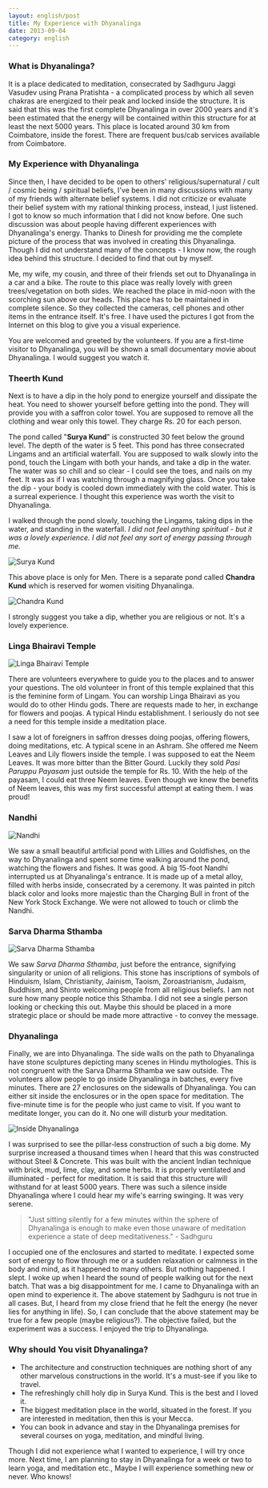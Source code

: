 ```yaml
---
layout: english/post
title: My Experience with Dhyanalinga
date: 2013-09-04
category: english
---
```


### What is Dhyanalinga?

It is a place dedicated to meditation, consecrated by Sadhguru Jaggi Vasudev using Prana Pratishta - a complicated process by which all seven chakras are energized to their peak and locked inside the structure. It is said that this was the first complete Dhyanalinga in over 2000 years and it's been estimated that the energy will be contained within this structure for at least the next 5000 years. This place is located around 30 km from Coimbatore, inside the forest. There are frequent bus/cab services available from Coimbatore.

### My Experience with Dhyanalinga

Since then, I have decided to be open to others' religious/supernatural / cult / cosmic being / spiritual beliefs, I've been in many discussions with many of my friends with alternate belief systems. I did not criticize or evaluate their belief system with my rational thinking process, instead, I just listened. I got to know so much information that I did not know before. One such discussion was about people having different experiences with Dhyanalinga's energy. Thanks to Dinesh for providing me the complete picture of the process that was involved in creating this Dhyanalinga. Though I did not understand many of the concepts - I know now, the rough idea behind this structure. I decided to find that out by myself.

Me, my wife, my cousin, and three of their friends set out to Dhyanalinga in a car and a bike. The route to this place was really lovely with green trees/vegetation on both sides. We reached the place in mid-noon with the scorching sun above our heads. This place has to be maintained in complete silence. So they collected the cameras, cell phones and other items in the entrance itself. It's free. I have used the pictures I got from the Internet on this blog to give you a visual experience.

You are welcomed and greeted by the volunteers. If you are a first-time visitor to Dhyanalinga, you will be shown a small documentary movie about Dhyanalinga. I would suggest you watch it.

### Theerth Kund

Next is to have a dip in the holy pond to energize yourself and dissipate the heat. You need to shower yourself before getting into the pond. They will provide you with a saffron color towel. You are supposed to remove all the clothing and wear only this towel. They charge Rs. 20 for each person.

The pond called "<b>Surya Kund</b>" is constructed 30 feet below the ground level. The depth of the water is 5 feet. This pond has three consecrated Lingams and an artificial waterfall. You are supposed to walk slowly into the pond, touch the Lingam with both your hands, and take a dip in the water. The water was so chill and so clear - I could see the toes, and nails on my feet. It was as if I was watching through a magnifying glass. Once you take the dip - your body is cooled down immediately with the cold water. This is a surreal experience. I thought this experience was worth the visit to Dhyanalinga.

I walked through the pond slowly, touching the Lingams, taking dips in the water, and standing in the waterfall. *I did not feel anything spiritual - but it was a lovely experience. I did not feel any sort of energy passing through me.*

![Surya Kund]({{site.english.img-path}}/dhyanalinga-suryakund.jpg)

This above place is only for Men. There is a separate pond called <b>Chandra Kund</b> which is reserved for women visiting Dhyanalinga.

![Chandra Kund]({{site.english.img-path}}/dhyanalinga-chandrakund.jpg)

I strongly suggest you take a dip, whether you are religious or not. It's a lovely experience.

### Linga Bhairavi Temple

![Linga Bhairavi Temple]({{site.english.img-path}}/dhyanalinga-linga-bhairavi-temple.jpg)

There are volunteers everywhere to guide you to the places and to answer your questions. The old volunteer in front of this temple explained that this is the feminine form of Lingam. You can worship Linga Bhairavi as you would do to other Hindu gods. There are requests made to her, in exchange for flowers and poojas. A typical Hindu establishment. I seriously do not see a need for this temple inside a meditation place.

I saw a lot of foreigners in saffron dresses doing poojas, offering flowers, doing meditations, etc. A typical scene in an Ashram. She offered me Neem Leaves and Lily flowers inside the temple. I was supposed to eat the Neem Leaves. It was more bitter than the Bitter Gourd. Luckily they sold *Pasi Paruppu Payasam* just outside the temple for Rs. 10. With the help of the payasam, I could eat three Neem leaves. Even though we knew the benefits of Neem leaves, this was my first successful attempt at eating them. I was proud!

### Nandhi

![Nandhi]({{site.english.img-path}}/dhyanalinga-nandi.jpg)

We saw a small beautiful artificial pond with Lillies and Goldfishes, on the way to Dhyanalinga and spent some time walking around the pond, watching the flowers and fishes. It was good. A big 15-foot Nandhi interrupted us at Dhyanalinga's entrance. It is made up of a metal alloy, filled with herbs inside, consecrated by a ceremony. It was painted in pitch black color and looks more majestic than the Charging Bull in front of the New York Stock Exchange. We were not allowed to touch or climb the Nandhi.

### Sarva Dharma Sthamba

![Sarva Dharma Sthamba]({{site.english.img-path}}/dhyanalinga-sarva-dharma-sthamba.jpg)

We saw *Sarva Dharma Sthamba*, just before the entrance, signifying singularity or union of all religions. This stone has inscriptions of symbols of Hinduism, Islam, Christianity, Jainism, Taoism, Zoroastrianism, Judaism, Buddhism, and Shinto welcoming people from all religious beliefs. I am not sure how many people notice this Sthamba. I did not see a single person looking or checking this out. Maybe this should be placed in a more strategic place or should be made more attractive - to convey the message.

### Dhyanalinga

Finally, we are into Dhyanalinga. The side walls on the path to Dhyanalinga have stone sculptures depicting many scenes in Hindu mythologies. This is not congruent with the Sarva Dharma Sthamba we saw outside. The volunteers allow people to go inside Dhyanalinga in batches, every five minutes. There are 27 enclosures on the sidewalls of Dhyanalinga. You can either sit inside the enclosures or in the open space for meditation. The five-minute time is for the people who just came to visit. If you want to meditate longer, you can do it. No one will disturb your meditation.

![Inside Dhyanalinga]({{site.english.img-path}}/inside-dhyanalinga.jpg)

I was surprised to see the pillar-less construction of such a big dome. My surprise increased a thousand times when I heard that this was constructed without Steel & Concrete. This was built with the ancient Indian technique with brick, mud, lime, clay, and some herbs. It is properly ventilated and illuminated - perfect for meditation. It is said that this structure will withstand for at least 5000 years. There was such a silence inside Dhyanalinga where I could hear my wife's earring swinging. It was very serene.

> "Just sitting silently for a few minutes within the sphere of Dhyanalinga is enough to make even those unaware of meditation experience a state of deep meditativeness." - Sadhguru

I occupied one of the enclosures and started to meditate. I expected some sort of energy to flow through me or a sudden relaxation or calmness in the body and mind, as it happened to many others. But nothing happened. I slept. I woke up when I heard the sound of people walking out for the next batch. That was a big disappointment for me. I came to Dhyanalinga with an open mind to experience it. The above statement by Sadhguru is not true in all cases. But, I heard from my close friend that he felt the energy (he never lies for anything in life). So, I can conclude that the above statement may be true for a few people (maybe religious?). The objective failed, but the experiment was a success. I enjoyed the trip to Dhyanalinga.

### Why should You visit Dhyanalinga?

* The architecture and construction techniques are nothing short of any other marvelous constructions in the world. It's a must-see if you like to travel.
* The refreshingly chill holy dip in Surya Kund. This is the best and I loved it.
* The biggest meditation place in the world, situated in the forest. If you are interested in meditation, then this is your Mecca.
* You can book in advance and stay in the Dhyanalinga premises for several courses on yoga, meditation, and mindful living.

Though I did not experience what I wanted to experience, I will try once more. Next time, I am planning to stay in Dhyanalinga for a week or two to learn yoga, and meditation etc., Maybe I will experience something new or never. Who knows!
